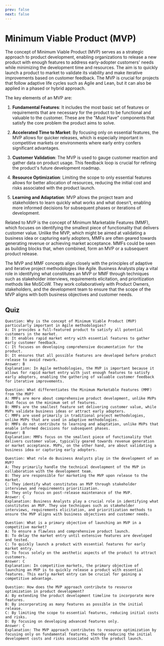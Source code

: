 ```yaml
---
prev: false
next: false
---
```


# Minimum Viable Product (MVP)

The concept of Minimum Viable Product (MVP) serves as a strategic approach to product development, enabling organizations to release a new product with enough features to address early-adopter customers' needs while minimizing the development time and resources. The aim is to quickly launch a product to market to validate its viability and make iterative improvements based on customer feedback. The MVP is crucial for projects that follow adaptive life cycles such as Agile and Lean, but it can also be applied in a phased or hybrid approach.

The key elements of an MVP are:

1. **Fundamental Features**: It includes the most basic set of features or requirements that are necessary for the product to be functional and valuable to the customer. These are the "Must Have" components that satisfy the core problem the product aims to solve.

2. **Accelerated Time to Market**: By focusing only on essential features, the MVP allows for quicker releases, which is especially important in competitive markets or environments where early entry confers significant advantages.

3. **Customer Validation**: The MVP is used to gauge customer reaction and gather data on product usage. This feedback loop is crucial for refining the product's future development roadmap.

4. **Resource Optimization**: Limiting the scope to only essential features allows for better allocation of resources, reducing the initial cost and risks associated with the product launch.

5. **Learning and Adaptation**: MVP allows the project team and stakeholders to learn quickly what works and what doesn’t, enabling more informed decisions for subsequent phases or iterations of development.

Related to MVP is the concept of Minimum Marketable Features (MMF), which focuses on identifying the smallest piece of functionality that delivers customer value. Unlike the MVP, which might be aimed at validating a business idea or capturing early adopters, MMFs are often geared towards generating revenue or achieving market acceptance. MMFs could be seen as building blocks that, when combined, form an MVP or a subsequent product release.

The MVP and MMF concepts align closely with the principles of adaptive and iterative project methodologies like Agile. Business Analysts play a vital role in identifying what constitutes an MVP or MMF through techniques such as stakeholder interviews, requirements elicitation, and prioritization methods like MoSCoW. They work collaboratively with Product Owners, stakeholders, and the development team to ensure that the scope of the MVP aligns with both business objectives and customer needs.

## Quiz

```quiz
Question: Why is the concept of Minimum Viable Product (MVP) particularly important in Agile methodologies?
A: It provides a full-featured product to satisfy all potential customers in the market.
B: It enables rapid market entry with essential features to gather early customer feedback.
C: It focuses on developing comprehensive documentation for the product.
D: It ensures that all possible features are developed before product release to avoid rework.
Answer: B
Explanation: In Agile methodologies, the MVP is important because it allows for rapid market entry with just enough features to satisfy early adopters, enabling the gathering of valuable customer feedback for iterative improvements.

Question: What differentiates the Minimum Marketable Features (MMF) from the MVP?
A: MMFs are more about comprehensive product development, unlike MVPs that focus on the minimum set of features.
B: MMFs are the smallest feature set delivering customer value, while MVPs validate business ideas or attract early adopters.
C: MMFs are used primarily in traditional project methodologies, unlike MVPs that are used in adaptive methodologies.
D: MMFs do not contribute to learning and adaptation, unlike MVPs that enable informed decisions for subsequent phases.
Answer: B
Explanation: MMFs focus on the smallest piece of functionality that delivers customer value, typically geared towards revenue generation or market acceptance. MVPs, on the other hand, are about validating a business idea or capturing early adopters.

Question: What role do Business Analysts play in the development of an MVP?
A: They primarily handle the technical development of the MVP in collaboration with the development team.
B: They are responsible for marketing the MVP upon release to the market.
C: They identify what constitutes an MVP through stakeholder interviews and requirements prioritization.
D: They only focus on post-release maintenance of the MVP.
Answer: C
Explanation: Business Analysts play a crucial role in identifying what constitutes an MVP. They use techniques such as stakeholder interviews, requirements elicitation, and prioritization methods to ensure the MVP aligns with business objectives and customer needs.

Question: What is a primary objective of launching an MVP in a competitive market?
A: To ensure a flawless and comprehensive product launch.
B: To delay the market entry until extensive features are developed and tested.
C: To quickly launch a product with essential features for early market entry.
D: To focus solely on the aesthetic aspects of the product to attract customers.
Answer: C
Explanation: In competitive markets, the primary objective of launching an MVP is to quickly release a product with essential features. This early market entry can be crucial for gaining a competitive advantage.

Question: How does the MVP approach contribute to resource optimization in product development?
A: By extending the product development timeline to incorporate more features.
B: By incorporating as many features as possible in the initial release.
C: By limiting the scope to essential features, reducing initial costs and risks.
D: By focusing on developing advanced features only.
Answer: C
Explanation: The MVP approach contributes to resource optimization by focusing only on fundamental features, thereby reducing the initial development costs and risks associated with the product launch.
```
